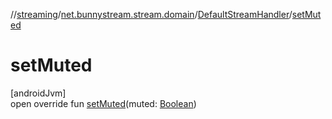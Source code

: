 //[streaming](../../../index.md)/[net.bunnystream.stream.domain](../index.md)/[DefaultStreamHandler](index.md)/[setMuted](set-muted.md)

# setMuted

[androidJvm]\
open override fun [setMuted](set-muted.md)(muted: [Boolean](https://kotlinlang.org/api/latest/jvm/stdlib/kotlin/-boolean/index.html))
